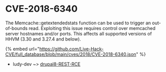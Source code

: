 # CVE-2018-6340

The Memcache::getextendedstats function can be used to trigger an out-of-bounds read. Exploiting this issue requires control over memcached server hostnames and/or ports. This affects all supported versions of HHVM (3.30 and 3.27.4 and below).

{% embed url="https://github.com/Live-Hack-CVE/full_database/blob/main/cves/2018/CVE-2018-6340.json" %}


* ludy-dev ~> [drupal8-REST-RCE](https://zeste.alice-snow.ru/2018/database/cve-2018-6340/drupal8-rest-rce-ludy-dev)